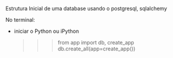 Estrutura Inicial de uma database usando o postgresql, sqlalchemy

No terminal:
  * iniciar o Python ou iPython
    >>> from app import db, create_app
    >>> db.create_all(app=create_app())
